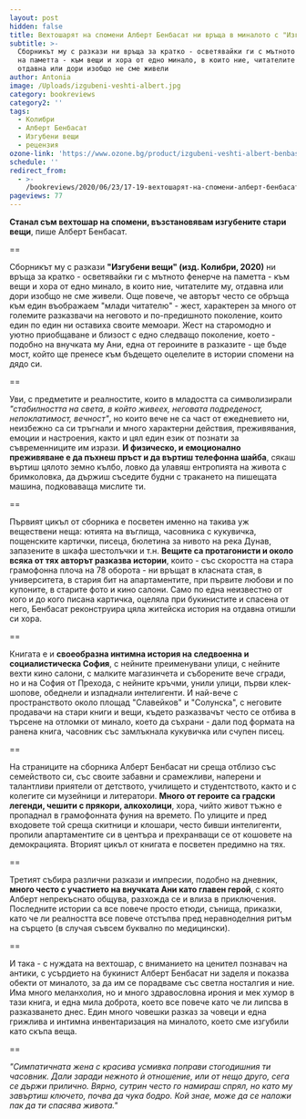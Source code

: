 ```yaml
---
layout: post
hidden: false
title: Вехтошарят на спомени Алберт Бенбасат ни връща в миналото с "Изгубени вещи"
subtitle: >-
  Сборникът му с разкази ни връща за кратко - осветявайки ги с мътното фенерче
  на паметта - към вещи и хора от едно минало, в които ние, читателите му,
  отдавна или дори изобщо не сме живели
author: Antonia
image: /Uploads/izgubeni-veshti-albert.jpg
category: bookreviews
category2: ''
tags:
  - Колибри
  - Алберт Бенбасат
  - Изгубени вещи
  - рецензия
ozone-link: 'https://www.ozone.bg/product/izgubeni-veshti-albert-benbasat/'
schedule: ''
redirect_from:
  - >-
    /bookreviews/2020/06/23/17-19-вехтошарят-на-спомени-алберт-бенбасат-ни-връща-в-миналото-с-изгубени-вещи
pageviews: 77
---
```

**Станал съм вехтошар на спомени, възстановявам изгубените стари вещи**, пише Алберт Бенбасат.

\==

Сборникът му с разкази **"Изгубени вещи" (изд. Колибри, 2020)** ни връща за кратко - осветявайки ги с мътното фенерче на паметта - към вещи и хора от едно минало, в които ние, читателите му, отдавна или дори изобщо не сме живели. Още повече, че авторът често се обръща към един въображаем "млади читателю" - жест, характерен за много от големите разказвачи на неговото и по-предишното поколение, които един по един ни оставиха своите мемоари. Жест на старомодно и уютно приобщаване и близост с едно следващо поколение, което - подобно на внучката му Ани, една от героините в разказите - ще бъде мост, който ще пренесе към бъдещето оцелелите в истории спомени на дядо си. 

\==

Уви, с предметите и реалностите, които в младостта са символизирали *"стабилността на света, в който живеех, неговата подреденост, непоклатимост, вечност"*, но които вече не са част от ежедневието ни, неизбежно са си тръгнали и много характерни действия, преживявания, емоции и настроения, както и цял един език от познати за съвременниците им изрази. **И физическо, и емоционално преживяване е да пъхнеш пръст и да въртиш телефонна шайба**, сякаш въртиш цялото земно кълбо, ловко да улавяш ентропията на живота с бримколовка, да държиш съседите будни с тракането на пишещата машина, подковаваща мислите ти.

\==

Първият цикъл от сборника е посветен именно на такива уж веществени неща: ютията на въглища, часовника с кукувичка, пощенските картички, писеца, бюлетина за нивото на река Дунав, запазените в шкафа шестолъчки и т.н. **Вещите са протагонисти и около всяка от тях авторът разказва истории**, които - със скоростта на стара грамофонна плоча на 78 оборота - ни връщат в класната стая, в университета, в стария бит на апартаментите, при първите любови и по купоните, в старите фото и кино салони. Само по една неизвестно от кого и до кого писана картичка, оцеляла при букинистите и спасена от него, Бенбасат реконструира цяла житейска история на отдавна отишли си хора. 

\==

Книгата е и **своеобразна интимна история на следвоенна и социалистическа София**, с нейните преименувани улици, с нейните вехти кино салони, с малките магазинчета и съборените вече сгради, но и на София от Прехода, с нейните кръчми, унили улици, първи клек-шопове, обеднели и изпаднали интелигенти. И най-вече с пространството около площад "Славейков" и "Солунска", с неговите продавачи на стари книги и вещи, където разказвачът често се отбива в търсене на отломки от минало, което да съхрани - дали под формата на ранена книга, часовник със замлъкнала кукувичка или счупен писец. 

\==

На страниците на сборника Алберт Бенбасат ни среща отблизо със семейството си, със своите забавни и срамежливи, наперени и талантливи приятели от детството, училището и студентството, както и с колегите си музейници и литератори. **Много от героите са градски легенди, чешити с прякори, алкохолици**, хора, чийто живот тъжно е пропаднал в грамофонната фуния на времето. По улиците и пред входовете той среща скитници и клошари, често бивши интелигенти, пропили апартаментите си в центъра и прехранващи се от кошовете на демокрацията. Вторият цикъл от книгата е посветен предимно на тях. 

\==

Третият събира различни разкази и импресии, подобно на дневник, **много често с участието на внучката Ани като главен герой**, с която Алберт непрекъснато общува, разхожда се и влиза в приключения. Последните истории са все повече просто етюди, сънища, приказки, като че ли реалността все повече отстъпва пред неравноделния ритъм на сърцето (в случая съвсем буквално по медицински). 

\==

И така - с нуждата на вехтошар, с вниманието на ценител познавач на антики, с усърдието на букинист Алберт Бенбасат ни заделя и показва обекти от миналото, за да им се порадваме със светла носталгия и ние. Има много меланхолия, но и много здравословна ирония и мек хумор в тази книга, и една мила доброта, което все повече като че ли липсва в разказването днес. Един много човешки разказ за човеци и една грижлива и интимна инвентаризация на миналото, което сме изгубили като скъпа веща.

\==

*"Симпатичната жена с красива усмивка поправи стогодишния ти часовник. Дали заради нежното ѝ отношение, или от нещо друго, сега се държи прилично. Вярно, сутрин често го намираш спрял, но като му завъртиш ключето, почва да чука бодро. Кой знае, може да се наложи пак да ти спасява живота."*
